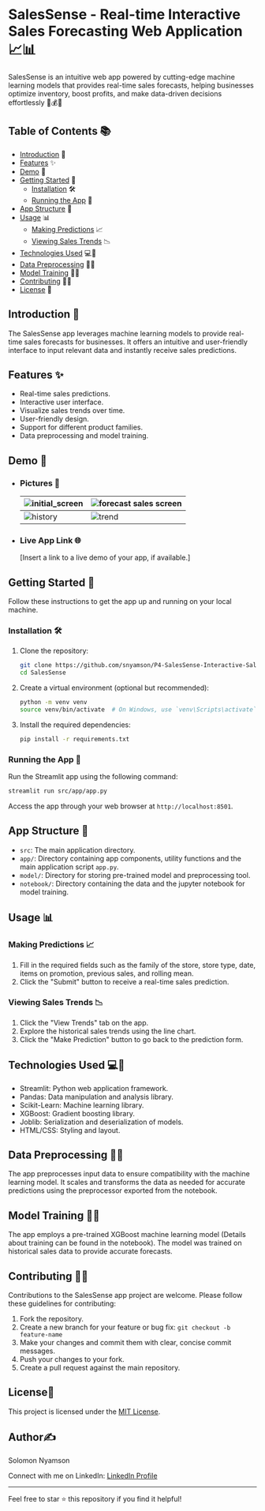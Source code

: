 # SalesSense - Real-time Interactive Sales Forecasting Web Application 📈📊

SalesSense is an intuitive web app powered by cutting-edge machine learning models that provides real-time sales forecasts, helping businesses optimize inventory, boost profits, and make data-driven decisions effortlessly 💼💰🤖

## Table of Contents 📚

- [Introduction](#introduction) 📝
- [Features](#features) ✨
- [Demo](#demo) 🚀
- [Getting Started](#getting-started) 🏁
  - [Installation](#installation) 🛠️
  - [Running the App](#running-the-app) 🏃
- [App Structure](#app-structure) 🧱
- [Usage](#usage) 📊
  - [Making Predictions](#making-predictions) 📈
  - [Viewing Sales Trends](#viewing-sales-trends) 📉
- [Technologies Used](#technologies-used) 💻🔬
- [Data Preprocessing](#data-preprocessing) 🧹🧮
- [Model Training](#model-training) 🤖📓
- [Contributing](#contributing) 🤝🙌
- [License](#license) 📜

## Introduction 🚀

The SalesSense app leverages machine learning models to provide real-time sales forecasts for businesses. It offers an intuitive and user-friendly interface to input relevant data and instantly receive sales predictions.

## Features ✨

- Real-time sales predictions.
- Interactive user interface.
- Visualize sales trends over time.
- User-friendly design.
- Support for different product families.
- Data preprocessing and model training.

## Demo 🚀

- ### Pictures 📸
  | ![initial_screen](https://github.com/snyamson/P4-SalesSense-Interactive-Sales-Forecasting-Web-Application/assets/58486437/fd9256de-65f6-48e2-860f-82838651c24b) | ![forecast sales screen](https://github.com/snyamson/P4-SalesSense-Interactive-Sales-Forecasting-Web-Application/assets/58486437/c47bd94c-7b4e-43c0-8d66-973eb8943699) |
  | --------------------------------------------------------------------------------------------------------------------------------------------------------------- | ---------------------------------------------------------------------------------------------------------------------------------------------------------------------- |
  | ![history](https://github.com/snyamson/P4-SalesSense-Interactive-Sales-Forecasting-Web-Application/assets/58486437/917e77f3-d7e9-4c6c-86ee-004f29819b15)        | ![trend](https://github.com/snyamson/P4-SalesSense-Interactive-Sales-Forecasting-Web-Application/assets/58486437/336c5ea5-5d7e-4cfe-8c7a-d2dd61c9f325)                 |
- ### Live App Link 🌐
  [Insert a link to a live demo of your app, if available.]

## Getting Started 🏁

Follow these instructions to get the app up and running on your local machine.

### Installation 🛠️

1. Clone the repository:

   ```bash
   git clone https://github.com/snyamson/P4-SalesSense-Interactive-Sales-Forecasting-Web-Application.git
   cd SalesSense
   ```

2. Create a virtual environment (optional but recommended):

   ```bash
   python -m venv venv
   source venv/bin/activate  # On Windows, use `venv\Scripts\activate`
   ```

3. Install the required dependencies:

   ```bash
   pip install -r requirements.txt
   ```

### Running the App 🏃

Run the Streamlit app using the following command:

```bash
streamlit run src/app/app.py
```

Access the app through your web browser at `http://localhost:8501`.

## App Structure 🧱

- `src`: The main application directory.
- `app/`: Directory containing app components, utility functions and the main application script `app.py`.
- `model/`: Directory for storing pre-trained model and preprocessing tool.
- `notebook/`: Directory containing the data and the jupyter notebook for model training.

## Usage 📊

### Making Predictions 📈

1. Fill in the required fields such as the family of the store, store type, date, items on promotion, previous sales, and rolling mean.
2. Click the "Submit" button to receive a real-time sales prediction.

### Viewing Sales Trends 📉

1. Click the "View Trends" tab on the app.
2. Explore the historical sales trends using the line chart.
3. Click the "Make Prediction" button to go back to the prediction form.

## Technologies Used 💻🔬

- Streamlit: Python web application framework.
- Pandas: Data manipulation and analysis library.
- Scikit-Learn: Machine learning library.
- XGBoost: Gradient boosting library.
- Joblib: Serialization and deserialization of models.
- HTML/CSS: Styling and layout.

## Data Preprocessing 🧹🧮

The app preprocesses input data to ensure compatibility with the machine learning model. It scales and transforms the data as needed for accurate predictions using the preprocessor exported from the notebook.

## Model Training 🤖📓

The app employs a pre-trained XGBoost machine learning model (Details about training can be found in the notebook). The model was trained on historical sales data to provide accurate forecasts.

## Contributing 🤝🙌

Contributions to the SalesSense app project are welcome. Please follow these guidelines for contributing:

1. Fork the repository.
2. Create a new branch for your feature or bug fix: `git checkout -b feature-name`
3. Make your changes and commit them with clear, concise commit messages.
4. Push your changes to your fork.
5. Create a pull request against the main repository.

## License📜

This project is licensed under the [MIT License](LICENSE).

## Author✍️

Solomon Nyamson

Connect with me on LinkedIn: [LinkedIn Profile](https://www.linkedin.com/in/solomon-nyamson/)

---

Feel free to star ⭐ this repository if you find it helpful!
